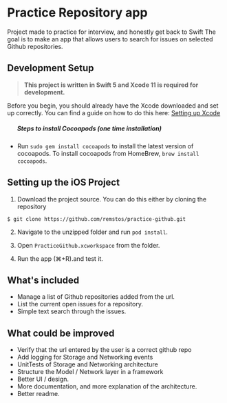 
# Practice Repository app

Project made to practice for interview, and honestly get back to Swift
The goal is to make an app that allows users to search for issues on selected Github repositories.

## Development Setup
> __This project is written in Swift 5 and Xcode 11 is required for development.__

Before you begin, you should already have the Xcode downloaded and set up correctly. You can find a guide on how to do this here: [Setting up Xcode](https://developer.apple.com/xcode/)

##### &nbsp;&nbsp;&nbsp;&nbsp;&nbsp;&nbsp; Steps to install Cocoapods (one time installation)

- Run `sudo gem install cocoapods` to install the latest version of cocoapods. To install cocoapods from HomeBrew, `brew install cocoapods`.

## Setting up the iOS Project

1. Download the project source. You can do this either by cloning the repository 
```
$ git clone https://github.com/remstos/practice-github.git
```

2. Navigate to the unzipped folder and run `pod install`.

3. Open `PracticeGithub.xcworkspace` from the folder.

4. Run the app (⌘+R).and test it.


## What's included
- Manage a list of Github repositories added from the url.
- List the current open issues for a repository.
- Simple text search through the issues.

## What could be improved
- Verify that the url entered by the user is a correct github repo
- Add logging for Storage and Networking events
- UnitTests of Storage and Networking architecture
- Structure the Model / Network layer in a framework  
- Better UI / design.
- More documentation, and more explanation of the architecture.
- Better readme.
